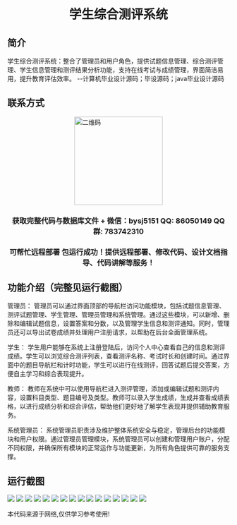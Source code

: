 <p><h1 align="center">学生综合测评系统</h1></p>

## 简介
学生综合测评系统：整合了管理员和用户角色，提供试题信息管理、综合测评管理、学生信息管理和测评结果分析功能，支持在线考试与成绩管理，界面简洁易用，提升教育评估效率。    --计算机毕业设计源码；毕设源码；java毕业设计源码


## 联系方式
<img src="https://bs-1329754181.cos.ap-shanghai.myqcloud.com/wx.jpg" alt="二维码" style="display: block; margin: 0 auto;" width="200px">
<p><h3 align="center">获取完整代码与数据库文件 + 微信：bysj5151 QQ: 86050149 QQ群: 783742310</h3></p>
<p><h3 align="center">可帮忙远程部署 包运行成功！提供远程部署、修改代码、设计文档指导、代码讲解等服务！</h3></p>

## 功能介绍（完整见运行截图）
管理员： 管理员可以通过界面顶部的导航栏访问功能模块，包括试题信息管理、测评试题管理、学生管理、管理员管理和系统管理。通过这些模块，可以新增、删除和编辑试题信息，设置答案和分数，以及管理学生信息和测评通知。同时，管理员还可以导出试卷成绩并处理用户注册请求，以帮助在后台全面管理系统。

学生： 学生用户能够在系统上注册登陆后，访问个人中心查看自己的信息和测评成绩。学生可以浏览综合测评列表，查看测评名称、考试时长和创建时间。通过界面中的题目导航栏和计时功能，学生可以进行在线测评，回答试题后提交答案，方便自主学习和综合表现提升。

教师： 教师在系统中可以使用导航栏进入测评管理，添加或编辑试题和测评内容，设置科目类型、题目编号及类型。教师可以录入学生成绩，生成并查看成绩表格，以进行成绩分析和综合评估，帮助他们更好地了解学生表现并提供辅助教育服务。

系统管理员： 系统管理员职责涉及维护整体系统安全与稳定，管理后台的功能模块和用户权限。通过管理员管理模块，系统管理员可以创建和管理用户账户，分配不同权限，并确保所有模块的正常运作与功能更新，为所有角色提供可靠的服务支撑。


## 运行截图
![](https://bs-1329754181.cos.ap-shanghai.myqcloud.com/spring/StudentComprehensiveEvaluationSystem/img/001.jpg)
![](https://bs-1329754181.cos.ap-shanghai.myqcloud.com/spring/StudentComprehensiveEvaluationSystem/img/002.jpg)
![](https://bs-1329754181.cos.ap-shanghai.myqcloud.com/spring/StudentComprehensiveEvaluationSystem/img/003.jpg)
![](https://bs-1329754181.cos.ap-shanghai.myqcloud.com/spring/StudentComprehensiveEvaluationSystem/img/004.jpg)
![](https://bs-1329754181.cos.ap-shanghai.myqcloud.com/spring/StudentComprehensiveEvaluationSystem/img/005.jpg)
![](https://bs-1329754181.cos.ap-shanghai.myqcloud.com/spring/StudentComprehensiveEvaluationSystem/img/006.jpg)
![](https://bs-1329754181.cos.ap-shanghai.myqcloud.com/spring/StudentComprehensiveEvaluationSystem/img/007.jpg)
![](https://bs-1329754181.cos.ap-shanghai.myqcloud.com/spring/StudentComprehensiveEvaluationSystem/img/008.jpg)
![](https://bs-1329754181.cos.ap-shanghai.myqcloud.com/spring/StudentComprehensiveEvaluationSystem/img/009.jpg)
![](https://bs-1329754181.cos.ap-shanghai.myqcloud.com/spring/StudentComprehensiveEvaluationSystem/img/010.jpg)
![](https://bs-1329754181.cos.ap-shanghai.myqcloud.com/spring/StudentComprehensiveEvaluationSystem/img/011.jpg)
![](https://bs-1329754181.cos.ap-shanghai.myqcloud.com/spring/StudentComprehensiveEvaluationSystem/img/012.jpg)
![](https://bs-1329754181.cos.ap-shanghai.myqcloud.com/spring/StudentComprehensiveEvaluationSystem/img/013.jpg)
![](https://bs-1329754181.cos.ap-shanghai.myqcloud.com/spring/StudentComprehensiveEvaluationSystem/img/014.jpg)
![](https://bs-1329754181.cos.ap-shanghai.myqcloud.com/spring/StudentComprehensiveEvaluationSystem/img/015.jpg)
![](https://bs-1329754181.cos.ap-shanghai.myqcloud.com/spring/StudentComprehensiveEvaluationSystem/img/016.jpg)

<p>本代码来源于网络,仅供学习参考使用!</p>
